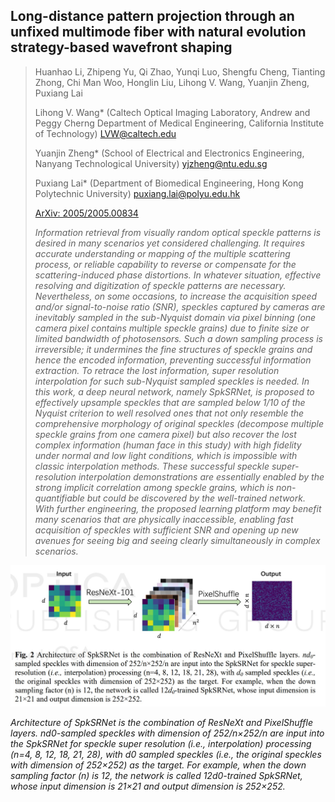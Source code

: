 ## Long-distance pattern projection through an unfixed multimode fiber with natural evolution strategy-based wavefront shaping

> Huanhao Li, Zhipeng Yu, Qi Zhao, Yunqi Luo, Shengfu Cheng, Tianting Zhong,
> Chi Man Woo, Honglin Liu, Lihong V. Wang, Yuanjin Zheng, Puxiang Lai
> 
> Lihong V. Wang* (Caltech Optical Imaging Laboratory, Andrew and Peggy Cherng Department of Medical Engineering, 
> California Institute of Technology) LVW@caltech.edu
> 
> Yuanjin Zheng* (School of Electrical and Electronics Engineering, Nanyang Technological University) yjzheng@ntu.edu.sg
>  
> Puxiang Lai* (Department of Biomedical Engineering, Hong Kong Polytechnic University) puxiang.lai@polyu.edu.hk
> 
> [ArXiv: 2005/2005.00834](https://arxiv.org/ftp/arxiv/papers/2005/2005.00834.pdf)
> 
> _Information retrieval from visually random optical speckle patterns is desired in many scenarios yet considered 
> challenging. It requires accurate understanding or mapping of the multiple scattering process, or reliable capability 
> to reverse or compensate for the scattering-induced phase distortions. In whatever situation, effective resolving 
> and digitization of speckle patterns are necessary. Nevertheless, on some occasions, to increase the acquisition 
> speed and/or signal-to-noise ratio (SNR), speckles captured by cameras are inevitably sampled in the sub-Nyquist 
> domain via pixel binning (one camera pixel contains multiple speckle grains) due to finite size or limited 
> bandwidth of photosensors. Such a down sampling process is irreversible; it undermines the fine structures 
> of speckle grains and hence the encoded information, preventing successful information extraction. To retrace 
> the lost information, super resolution interpolation for such sub-Nyquist sampled speckles is needed. In this 
> work, a deep neural network, namely SpkSRNet, is proposed to effectively upsample speckles that are sampled 
> below 1/10 of the Nyquist criterion to well resolved ones that not only resemble the comprehensive morphology 
> of original speckles (decompose multiple speckle grains from one camera pixel) but also recover the lost complex 
> information (human face in this study) with high fidelity under normal and low light conditions, which is 
> impossible with classic interpolation methods. These successful speckle super-resolution interpolation demonstrations 
> are essentially enabled by the strong implicit correlation among speckle grains, which is non-quantifiable but 
> could be discovered by the well-trained network. With further engineering, the proposed learning platform may 
> benefit many scenarios that are physically inaccessible, enabling fast acquisition of speckles with sufficient 
> SNR and opening up new avenues for seeing big and seeing clearly simultaneously in complex scenarios._

![Algorithm](/Publication/speckle_interpolation.jpg)

_Architecture of SpkSRNet is the combination of ResNeXt and PixelShuffle layers. nd0-sampled 
speckles with dimension of 252/n×252/n are input into the SpkSRNet for speckle super resolution 
(i.e., interpolation) processing (n=4, 8, 12, 18, 21, 28), with d0 sampled speckles (i.e.,
the original speckles with dimension of 252×252) as the target. For example, when the down 
sampling factor (n) is 12, the network is called 12d0-trained SpkSRNet, whose input dimension 
is 21×21 and output dimension is 252×252._
